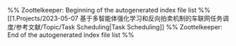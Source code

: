 %% Zoottelkeeper: Beginning of the autogenerated index file list  %%
 [[1.Projects/2023-05-07 基于多智能体强化学习和反向拍卖机制的车联网任务调度/参考文献/Topic/Task Scheduling|Task Scheduling]]
%% Zoottelkeeper: End of the autogenerated index file list  %%
